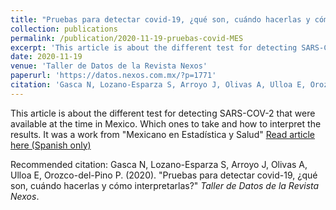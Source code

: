 ```yaml
---
title: "Pruebas para detectar covid-19, ¿qué son, cuándo hacerlas y cómo interpretarlas?"
collection: publications
permalink: /publication/2020-11-19-pruebas-covid-MES
excerpt: 'This article is about the different test for detecting SARS-COV-2 that were available at the time in Mexico. Which ones to take and how to interpret the results. It was a work from "Mexicano en Estadística y Salud"'
date: 2020-11-19
venue: 'Taller de Datos de la Revista Nexos'
paperurl: 'https://datos.nexos.com.mx/?p=1771'
citation: 'Gasca N, Lozano-Esparza S, Arroyo J, Olivas A, Ulloa E, Orozco-del-Pino P. (2020). &quot;Pruebas para detectar covid-19, ¿qué son, cuándo hacerlas y cómo interpretarlas?.&quot; <i>Taller de Datos de la Revista Nexos</i>.'
---
```

This article is about the different test for detecting SARS-COV-2 that were available at the time in Mexico. Which ones to take and how to interpret the results. It was a work from "Mexicano en Estadística y Salud"
[Read article here (Spanish only)](https://datos.nexos.com.mx/?p=1771)

Recommended citation: Gasca N, Lozano-Esparza S, Arroyo J, Olivas A, Ulloa E, Orozco-del-Pino P. (2020). "Pruebas para detectar covid-19, ¿qué son, cuándo hacerlas y cómo interpretarlas?" <i>Taller de Datos de la Revista Nexos</i>.
